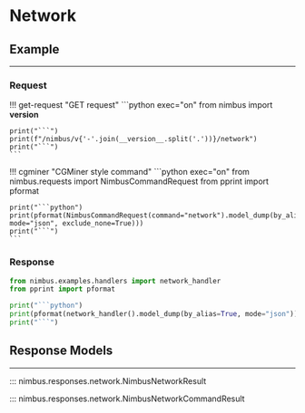 # Network

## Example
---

### Request
!!! get-request "GET request"
    ```python exec="on"
    from nimbus import __version__

    print("```")
    print(f"/nimbus/v{'-'.join(__version__.split('.'))}/network")
    print("```")
    ```


!!! cgminer "CGMiner style command"
    ```python exec="on"
    from nimbus.requests import NimbusCommandRequest
    from pprint import pformat


    print("```python")
    print(pformat(NimbusCommandRequest(command="network").model_dump(by_alias=True, mode="json", exclude_none=True)))
    print("```")
    ```

### Response
```python exec="on"
from nimbus.examples.handlers import network_handler
from pprint import pformat

print("```python")
print(pformat(network_handler().model_dump(by_alias=True, mode="json")))
print("```")
```

## Response Models
---

::: nimbus.responses.network.NimbusNetworkResult

::: nimbus.responses.network.NimbusNetworkCommandResult
